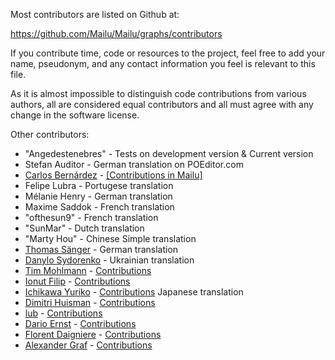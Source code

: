 Most contributors are listed on Github at:

 https://github.com/Mailu/Mailu/graphs/contributors

If you contribute time, code or resources to the project, feel free to add
your name, pseudonym, and any contact information you feel is relevant to
this file.

As it is almost impossible to distinguish code contributions from various
authors, all are considered equal contributors and all must agree with
any change in the software license.

Other contributors:

 - "Angedestenebres" - Tests on development version & Current version
 - Stefan Auditor - German translation on POEditor.com
 - [Carlos Bernárdez](https://github.com/jkarlosb) - [[Contributions in Mailu]](https://github.com/Mailu/Mailu/commits?author=jkarlosb)
 - Felipe Lubra - Portugese translation
 - Mélanie Henry - German translation
 - Maxime Saddok - French translation
 - "ofthesun9" - French translation
 - "SunMar" - Dutch translation
 - "Marty Hou" - Chinese Simple translation
 - [Thomas Sänger](https://github.com/HorayNarea) - German translation
 - [Danylo Sydorenko](https://github.com/Prosta4okua) - Ukrainian translation
 - [Tim Mohlmann](https://github.com/muhlemmer) - [Contributions](https://github.com/Mailu/Mailu/commits?author=muhlemmer)
 - [Ionut Filip](https://github.com/ionutfilip) - [Contributions](https://github.com/Mailu/Mailu/commits?author=ionutfilip)
 - [Ichikawa Yuriko](https://github.com/IchikawaYukko) - [Contributions](https://github.com/Mailu/Mailu/commits?author=IchikawaYukko) Japanese translation
 - [Dimitri Huisman](https://github.com/Diman0) - [Contributions](https://github.com/Mailu/Mailu/commits?author=Diman0)
 - [lub](https://github.com/lub) - [Contributions](https://github.com/Mailu/Mailu/commits?author=lub)
 - [Dario Ernst](https://github.com/Nebukadneza) - [Contributions](https://github.com/Mailu/Mailu/commits?author=Nebukadneza)
 - [Florent Daigniere](https://github.com/nextgens) - [Contributions](https://github.com/Mailu/Mailu/commits?author=nextgens)
 - [Alexander Graf](https://github.com/ghostwheel42) - [Contributions](https://github.com/Mailu/Mailu/commits?author=ghostwheel42)
